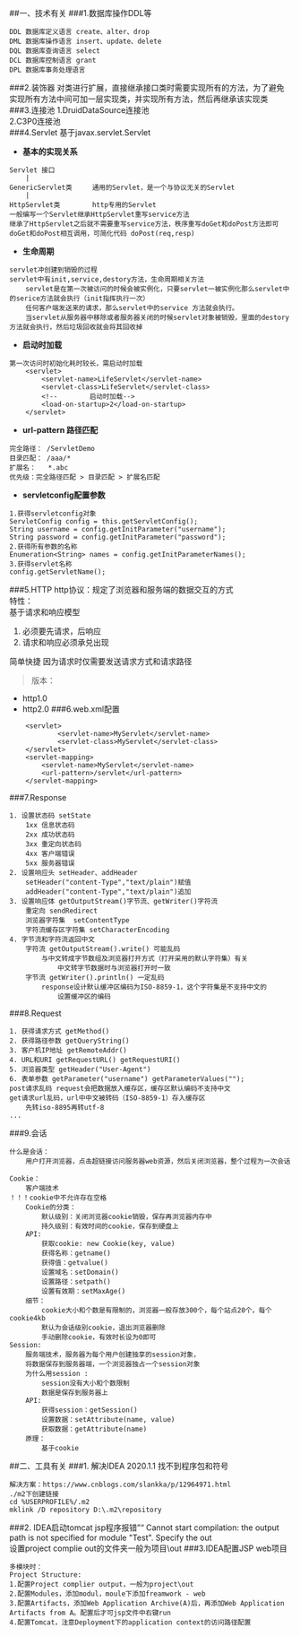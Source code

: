 ##一、技术有关
###1.数据库操作DDL等
```
DDL 数据库定义语言 create、alter、drop
DML 数据库操作语言 insert、update、delete
DQL 数据库查询语言 select
DCL 数据库控制语言 grant
DPL 数据库事务处理语言
```
###2.装饰器
对类进行扩展，直接继承接口类时需要实现所有的方法，为了避免实现所有方法中间可加一层实现类，并实现所有方法，然后再继承该实现类
###3.连接池
1.DruidDataSource连接池    
2.C3P0连接池   
###4.Servlet
基于javax.servlet.Servlet     
- **基本的实现关系**  
```
Servlet 接口
    |
GenericServlet类     通用的Servlet，是一个与协议无关的Servlet
    |
HttpServlet类        http专用的Servlet
一般编写一个Servlet继承HttpServlet重写service方法
继承了HttpServlet之后就不需要重写service方法，秩序重写doGet和doPost方法即可
doGet和doPost相互调用，可简化代码 doPost(req,resp)
```
- **生命周期**
``` 
servlet冲创建到销毁的过程
servlet中有init,service,destory方法，生命周期相关方法
    servlet是在第一次被访问的时候会被实例化，只要servlet一被实例化那么servlet中的serice方法就会执行（init指挥执行一次）
    任何客户端发送来的请求，那么servlet中的service 方法就会执行。
    当servlet从服务器中移除或者服务器关闭的时候servlet对象被销毁，里面的destory方法就会执行，然后垃圾回收就会将其回收掉

```
- **启动时加载**
``` 
第一次访问时初始化耗时较长，需启动时加载
    <servlet>
        <servlet-name>LifeServlet</servlet-name>
        <servlet-class>LifeServlet</servlet-class>
        <!--        启动时加载-->
        <load-on-startup>2</load-on-startup>
    </servlet>
```
- **url-pattern 路径匹配**
``` 
完全路径： /ServletDemo
目录匹配： /aaa/*
扩展名：   *.abc
优先级：完全路径匹配 > 目录匹配 > 扩展名匹配
```
- **servletconfig配置参数**
``` 
1.获得servletconfig对象
ServletConfig config = this.getServletConfig();
String username = config.getInitParameter("username");
String password = config.getInitParameter("password");
2.获得所有参数的名称
Enumeration<String> names = config.getInitParameterNames();
3.获得servlet名称
config.getServletName();
```

###5.HTTP
http协议：规定了浏览器和服务端的数据交互的方式   
特性：  
基于请求和响应模型   
1. 必须要先请求，后响应
2. 请求和响应必须承兑出现

简单快捷
因为请求时仅需要发送请求方式和请求路径     
>版本：     
- http1.0     
- http2.0
###6.web.xml配置
```
    <servlet>
            <servlet-name>MyServlet</servlet-name>
            <servlet-class>MyServlet</servlet-class>
    </servlet>
    <servlet-mapping>
        <servlet-name>MyServlet</servlet-name>
        <url-pattern>/servlet</url-pattern>
    </servlet-mapping>
```
###7.Response
``` 
1. 设置状态码 setState
    1xx 信息状态码
    2xx 成功状态码
    3xx 重定向状态码
    4xx 客户端错误
    5xx 服务器错误
2. 设置响应头 setHeader、addHeader
    setHeader("content-Type","text/plain")赋值
    addHeader("content-Type","text/plain")追加
3. 设置响应体 getOutputStream()字节流、getWriter()字符流
    重定向 sendRedirect
    浏览器字符集  setContentType
    字符流缓存区字符集 setCharacterEncoding
4. 字节流和字符流返回中文
    字符流 getOutputStream().write() 可能乱码
        与中文转成字节数组及浏览器打开方式（打开采用的默认字符集）有关
            中文转字节数据时与浏览器打开时一致
    字节流 getWriter().println() 一定乱码
        response设计默认缓冲区编码为ISO-8859-1，这个字符集是不支持中文的
            设置缓冲区的编码
```
###8.Request
``` 
1. 获得请求方式 getMethod()
2. 获得路径参数 getQueryString()
3. 客户机IP地址 getRemoteAddr()
4. URL和URI getRequestURL() getRequestURI()
5. 浏览器类型 getHeader("User-Agent")
6. 表单参数 getParameter("username") getParameterValues("");
post请求乱码 request会把数据放入缓存区，缓存区默认编码不支持中文
get请求url乱码，url中中文被转码（ISO-8859-1）存入缓存区
    先转iso-8895再转utf-8
...
```
###9.会话
``` 
什么是会话：
    用户打开浏览器，点击超链接访问服务器web资源，然后关闭浏览器，整个过程为一次会话

Cookie：
    客户端技术
！！！cookie中不允许存在空格
    Cookie的分类：
        默认级别：关闭浏览器cookie销毁，保存再浏览器内存中
        持久级别：有效时间的cookie，保存到硬盘上
    API:
        获取cookie: new Cookie(key, value)
        获得名称：getname()
        获得值：getvalue()
        设置域名：setDomain()
        设置路径：setpath()
        设置有效期：setMaxAge()
    细节：
        cookie大小和个数是有限制的，浏览器一般存放300个，每个站点20个，每个cookie4kb
        默认为会话级别cookie，退出浏览器删除
        手动删除cookie，有效时长设为0即可
Session:
    服务端技术，服务器为每个用户创建独享的session对象，
    将数据保存到服务器端，一个浏览器独占一个session对象
    为什么用session :  
        session没有大小和个数限制
        数据是保存到服务器上
    API:
        获得session：getSession()
        设置数据：setAttribute(name, value)
        获取数据：getAttribute(name)
    原理：
        基于cookie
```

##二、工具有关
###1. 解决IDEA 2020.1.1 找不到程序包和符号
```
解决方案：https://www.cnblogs.com/slankka/p/12964971.html
./m2下创建链接
cd %USERPROFILE%/.m2
mklink /D repository D:\.m2\repository
```
###2. IDEA启动tomcat jsp程序报错”“
Cannot start compilation: the output path is not specified for module "Test". Specify the out   
设置project complie out的文件夹一般为项目\out
###3.IDEA配置JSP web项目
``` 
多模块时：
Project Structure:
1.配置Project complier output，一般为project\out
2.配置Modules，添加modul，moule下添加freamwork - web
3.配置Artifacts，添加Web Application Archive(A)后，再添加Web Application Artifacts from A。配置后才可jsp文件中右键run
4.配置Tomcat，注意Deployment下的application context的访问路径配置
```